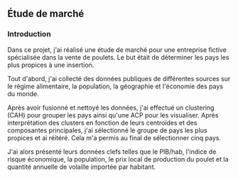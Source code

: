 ## Étude de marché

### Introduction

Dans ce projet, j'ai réalisé une étude de marché pour une entreprise fictive spécialisée dans la vente de poulets. Le but était de déterminer les pays les plus propices à une insertion.

Tout d'abord, j'ai collecté des données publiques de différentes sources sur le régime alimentaire, la population, la géographie et l'économie des pays du monde.

Après avoir fusionné et nettoyé les données, j'ai effectué un clustering (CAH) pour grouper les pays ainsi qu'une ACP pour les visualiser. Après interprétation des clusters en fonction de leurs centroïdes et des composantes principales, j'ai sélectionné le groupe de pays les plus propices et ai réitéré.
Cela m'a permis au final de sélectionner cinq pays.

J'ai alors présenté leurs données clefs telles que le PIB/hab, l'indice de risque économique, la population, le prix local de production du poulet et la quantité annuelle de volaille importée par habitant.

<br>
